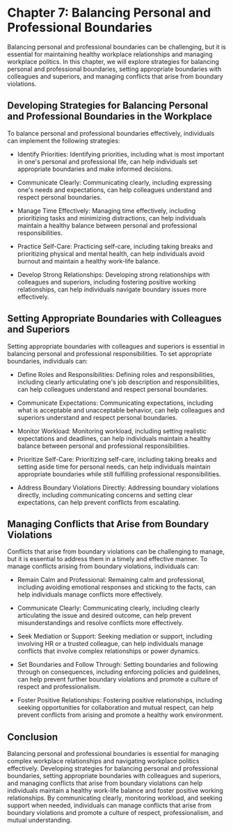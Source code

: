 Chapter 7: Balancing Personal and Professional Boundaries
=========================================================

Balancing personal and professional boundaries can be challenging, but it is essential for maintaining healthy workplace relationships and managing workplace politics. In this chapter, we will explore strategies for balancing personal and professional boundaries, setting appropriate boundaries with colleagues and superiors, and managing conflicts that arise from boundary violations.

Developing Strategies for Balancing Personal and Professional Boundaries in the Workplace
-----------------------------------------------------------------------------------------

To balance personal and professional boundaries effectively, individuals can implement the following strategies:

* Identify Priorities: Identifying priorities, including what is most important in one's personal and professional life, can help individuals set appropriate boundaries and make informed decisions.

* Communicate Clearly: Communicating clearly, including expressing one's needs and expectations, can help colleagues understand and respect personal boundaries.

* Manage Time Effectively: Managing time effectively, including prioritizing tasks and minimizing distractions, can help individuals maintain a healthy balance between personal and professional responsibilities.

* Practice Self-Care: Practicing self-care, including taking breaks and prioritizing physical and mental health, can help individuals avoid burnout and maintain a healthy work-life balance.

* Develop Strong Relationships: Developing strong relationships with colleagues and superiors, including fostering positive working relationships, can help individuals navigate boundary issues more effectively.

Setting Appropriate Boundaries with Colleagues and Superiors
------------------------------------------------------------

Setting appropriate boundaries with colleagues and superiors is essential in balancing personal and professional responsibilities. To set appropriate boundaries, individuals can:

* Define Roles and Responsibilities: Defining roles and responsibilities, including clearly articulating one's job description and responsibilities, can help colleagues understand and respect personal boundaries.

* Communicate Expectations: Communicating expectations, including what is acceptable and unacceptable behavior, can help colleagues and superiors understand and respect personal boundaries.

* Monitor Workload: Monitoring workload, including setting realistic expectations and deadlines, can help individuals maintain a healthy balance between personal and professional responsibilities.

* Prioritize Self-Care: Prioritizing self-care, including taking breaks and setting aside time for personal needs, can help individuals maintain appropriate boundaries while still fulfilling professional responsibilities.

* Address Boundary Violations Directly: Addressing boundary violations directly, including communicating concerns and setting clear expectations, can help prevent conflicts from escalating.

Managing Conflicts that Arise from Boundary Violations
------------------------------------------------------

Conflicts that arise from boundary violations can be challenging to manage, but it is essential to address them in a timely and effective manner. To manage conflicts arising from boundary violations, individuals can:

* Remain Calm and Professional: Remaining calm and professional, including avoiding emotional responses and sticking to the facts, can help individuals manage conflicts more effectively.

* Communicate Clearly: Communicating clearly, including clearly articulating the issue and desired outcome, can help prevent misunderstandings and resolve conflicts more effectively.

* Seek Mediation or Support: Seeking mediation or support, including involving HR or a trusted colleague, can help individuals manage conflicts that involve complex relationships or power dynamics.

* Set Boundaries and Follow Through: Setting boundaries and following through on consequences, including enforcing policies and guidelines, can help prevent further boundary violations and promote a culture of respect and professionalism.

* Foster Positive Relationships: Fostering positive relationships, including seeking opportunities for collaboration and mutual respect, can help prevent conflicts from arising and promote a healthy work environment.

Conclusion
----------

Balancing personal and professional boundaries is essential for managing complex workplace relationships and navigating workplace politics effectively. Developing strategies for balancing personal and professional boundaries, setting appropriate boundaries with colleagues and superiors, and managing conflicts that arise from boundary violations can help individuals maintain a healthy work-life balance and foster positive working relationships. By communicating clearly, monitoring workload, and seeking support when needed, individuals can manage conflicts that arise from boundary violations and promote a culture of respect, professionalism, and mutual understanding.
